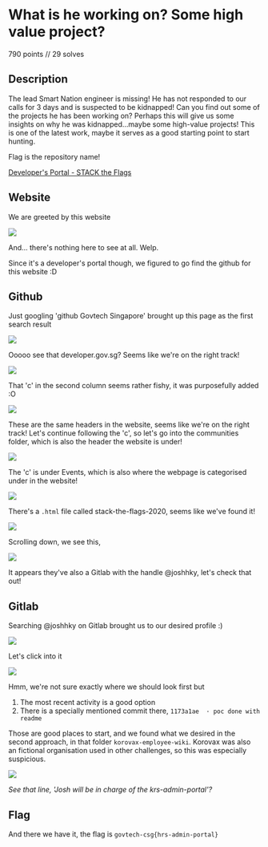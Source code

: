 # What is he working on? Some high value project?

790 points // 29 solves

## Description

The lead Smart Nation engineer is missing! He has not responded to our calls for 3 days and is suspected to be kidnapped! Can you find out some of the projects he has been working on? Perhaps this will give us some insights on why he was kidnapped…maybe some high-value projects! This is one of the latest work, maybe it serves as a good starting point to start hunting. 

Flag is the repository name! 

[Developer's Portal - STACK the Flags ](https://www.developer.tech.gov.sg/communities/events/stack-the-flags-2020)

## Website

We are greeted by this website

![](1.png)

And... there's nothing here to see at all. Welp.



Since it's a developer's portal though, we figured to go find the github for this website :D



## Github

Just googling 'github Govtech Singapore' brought up this page as the first search result

![](2.png)



Ooooo see that developer.gov.sg? Seems like we're on the right track!

![](3.png)



That 'c' in the second column seems rather fishy, it was purposefully added :O

![](4.png)

These are the same headers in the website, seems like we're on the right track! Let's continue following the 'c', so let's go into the communities folder, which is also the header the website is under!

![](5.png)

The 'c' is under Events, which is also where the webpage is categorised under in the website!

![](6.png)

There's a `.html` file called stack-the-flags-2020, seems like we've found it!

![](7.png)

Scrolling down, we see this,

![](8.png)

It appears they've also a Gitlab with the handle @joshhky, let's check that out!



## Gitlab

Searching @joshhky on Gitlab brought us to our desired profile :)

![](9.png)

Let's click into it

![](10.png)

Hmm, we're not sure exactly where we should look first but

1. The most recent activity is a good option
2. There is a specially mentioned commit there, `1173a1ae  · poc done with readme`

Those are good places to start, and we found what we desired in the second approach, in that folder `korovax-employee-wiki`. Korovax was also an fictional organisation used in other challenges, so this was especially suspicious.

![](11.png)

*See that line, 'Josh will be in charge of the krs-admin-portal'?*



## Flag

And there we have it, the flag is `govtech-csg{hrs-admin-portal}`

